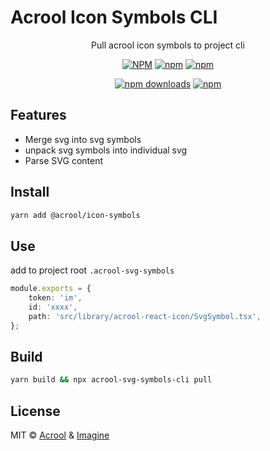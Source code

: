 # Acrool Icon Symbols CLI

<p align="center">
   Pull acrool icon symbols to project cli
</p>

<div align="center">


[![NPM](https://img.shields.io/npm/v/@acrool/svg-symbols.svg?style=for-the-badge)](https://www.npmjs.com/package/@acrool/icon-symbols-cli)
[![npm](https://img.shields.io/bundlejs/size/@acrool/svg-symbols?style=for-the-badge)](https://github.com/acrool/@acrool/icon-symbols-cli/blob/main/LICENSE)
[![npm](https://img.shields.io/npm/l/@acrool/svg-symbols?style=for-the-badge)](https://github.com/acrool/icon-symbols-cli/blob/main/LICENSE)

[![npm downloads](https://img.shields.io/npm/dm/@acrool/icon-symbols-cli.svg?style=for-the-badge)](https://www.npmjs.com/package/@acrool/svg-symbols)
[![npm](https://img.shields.io/npm/dt/@acrool/svg-symbols.svg?style=for-the-badge)](https://www.npmjs.com/package/@acrool/icon-symbols-cli)

</div>

## Features

- Merge svg into svg symbols
- unpack svg symbols into individual svg
- Parse SVG content


## Install

```bash
yarn add @acrool/icon-symbols
```

## Use

add to project root `.acrool-svg-symbols`

```ts
module.exports = {
    token: 'im',
    id: 'xxxx',
    path: 'src/library/acrool-react-icon/SvgSymbol.tsx',
};
```

## Build

```bash
yarn build && npx acrool-svg-symbols-cli pull
```

## License

MIT © [Acrool](https://github.com/acrool) & [Imagine](https://github.com/imagine10255)
